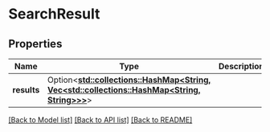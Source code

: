 # SearchResult

## Properties

Name | Type | Description | Notes
------------ | ------------- | ------------- | -------------
**results** | Option<[**std::collections::HashMap<String, Vec<std::collections::HashMap<String, String>>>**](Vec.md)> |  | [optional]

[[Back to Model list]](../README.md#documentation-for-models) [[Back to API list]](../README.md#documentation-for-api-endpoints) [[Back to README]](../README.md)


